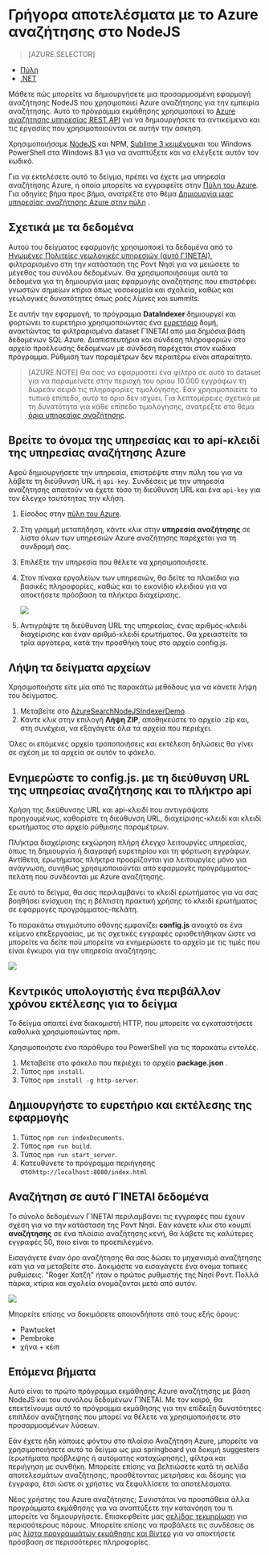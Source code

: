 <properties
    pageTitle="Γρήγορα αποτελέσματα με το Azure αναζήτησης στο NodeJS | Microsoft Azure | Υπηρεσία αναζήτησης φιλοξενούμενη cloud"
    description="Δημιουργία μιας εφαρμογής αναζήτησης σε μια υπηρεσία αναζήτησης φιλοξενούμενη cloud στην Azure χρησιμοποιώντας NodeJS ως γλώσσα προγραμματισμού σας καθοδηγήσει."
    services="search"
    documentationCenter=""
    authors="EvanBoyle"
    manager="pablocas"
    editor="v-lincan"/>

<tags
    ms.service="search"
    ms.devlang="na"
    ms.workload="search"
    ms.topic="hero-article"
    ms.tgt_pltfrm="na"
    ms.date="07/14/2016"
    ms.author="evboyle"/>

# <a name="get-started-with-azure-search-in-nodejs"></a>Γρήγορα αποτελέσματα με το Azure αναζήτησης στο NodeJS
> [AZURE.SELECTOR]
- [Πύλη](search-get-started-portal.md)
- [.NET](search-howto-dotnet-sdk.md)

Μάθετε πώς μπορείτε να δημιουργήσετε μια προσαρμοσμένη εφαρμογή αναζήτησης NodeJS που χρησιμοποιεί Azure αναζήτησης για την εμπειρία αναζήτησης. Αυτό το πρόγραμμα εκμάθησης χρησιμοποιεί το [Azure αναζήτησης υπηρεσίας REST API](https://msdn.microsoft.com/library/dn798935.aspx) για να δημιουργήσετε τα αντικείμενα και τις εργασίες που χρησιμοποιούνται σε αυτήν την άσκηση.

Χρησιμοποιήσαμε [NodeJS](https://nodejs.org) και NPM, [Sublime 3 κειμένου](http://www.sublimetext.com/3)και του Windows PowerShell στα Windows 8.1 για να αναπτύξετε και να ελέγξετε αυτόν τον κωδικό.

Για να εκτελέσετε αυτό το δείγμα, πρέπει να έχετε μια υπηρεσία αναζήτησης Azure, η οποία μπορείτε να εγγραφείτε στην [Πύλη του Azure](https://portal.azure.com). Για οδηγίες βήμα προς βήμα, ανατρέξτε στο θέμα [Δημιουργία μιας υπηρεσίας αναζήτησης Azure στην πύλη](search-create-service-portal.md) .

## <a name="about-the-data"></a>Σχετικά με τα δεδομένα

Αυτού του δείγματος εφαρμογής χρησιμοποιεί τα δεδομένα από το [Ηνωμένες Πολιτείες γεωλογικές υπηρεσιών (αυτό ΓΊΝΕΤΑΙ)](http://geonames.usgs.gov/domestic/download_data.htm), φιλτραρισμένο στη την κατάσταση της Ροντ Νησί για να μειώσετε το μέγεθος του συνόλου δεδομένων. Θα χρησιμοποιήσουμε αυτά τα δεδομένα για τη δημιουργία μιας εφαρμογής αναζήτησης που επιστρέφει γνωστών σημείων κτίρια όπως νοσοκομεία και σχολεία, καθώς και γεωλογικές δυνατότητες όπως ροές λίμνες και summits.

Σε αυτήν την εφαρμογή, το πρόγραμμα **DataIndexer** δημιουργεί και φορτώνει το ευρετήριο χρησιμοποιώντας ένα [ευρετήριο](https://msdn.microsoft.com/library/azure/dn798918.aspx) δομή, ανακτώντας τα φιλτραρισμένα dataset ΓΊΝΕΤΑΙ από μια δημόσια βάση δεδομένων SQL Azure. Διαπιστευτήρια και σύνδεση πληροφοριών στο αρχείο προέλευσης δεδομένων με σύνδεση παρέχεται στον κώδικα πρόγραμμα. Ρύθμιση των παραμέτρων δεν περαιτέρω είναι απαραίτητο.

> [AZURE.NOTE] Θα σας να εφαρμοστεί ένα φίλτρο σε αυτό το dataset για να παραμείνετε στην περιοχή του ορίου 10.000 εγγράφων τη δωρεάν σειρά τις πληροφορίες τιμολόγησης. Εάν χρησιμοποιείτε το τυπικό επίπεδο, αυτό το όριο δεν ισχύει. Για λεπτομέρειες σχετικά με τη δυνατότητα για κάθε επίπεδο τιμολόγησης, ανατρέξτε στο θέμα [όρια υπηρεσίας αναζήτησης](search-limits-quotas-capacity.md).


<a id="sub-2"></a>
## <a name="find-the-service-name-and-api-key-of-your-azure-search-service"></a>Βρείτε το όνομα της υπηρεσίας και το api-κλειδί της υπηρεσίας αναζήτησης Azure

Αφού δημιουργήσετε την υπηρεσία, επιστρέψτε στην πύλη του για να λάβετε τη διεύθυνση URL ή `api-key`. Συνδέσεις με την υπηρεσία αναζήτησης απαιτούν να έχετε τόσο τη διεύθυνση URL και ένα `api-key` για τον έλεγχο ταυτότητας την κλήση.

1. Είσοδος στην [πύλη του Azure](https://portal.azure.com).
2. Στη γραμμή μεταπήδηση, κάντε κλικ στην **υπηρεσία αναζήτησης** σε λίστα όλων των υπηρεσιών Azure αναζήτησης παρέχεται για τη συνδρομή σας.
3. Επιλέξτε την υπηρεσία που θέλετε να χρησιμοποιήσετε.
4. Στον πίνακα εργαλείων των υπηρεσιών, θα δείτε τα πλακίδια για βασικές πληροφορίες, καθώς και το εικονίδιο κλειδιού για να αποκτήσετε πρόσβαση τα πλήκτρα διαχείρισης.

    ![][3]

5. Αντιγράψτε τη διεύθυνση URL της υπηρεσίας, ένας αριθμός-κλειδί διαχείρισης και έναν αριθμό-κλειδί ερωτήματος. Θα χρειαστείτε τα τρία αργότερα, κατά την προσθήκη τους στο αρχείο config.js.

## <a name="download-the-sample-files"></a>Λήψη τα δείγματα αρχείων

Χρησιμοποιήστε είτε μία από τις παρακάτω μεθόδους για να κάνετε λήψη του δείγματος.

1. Μεταβείτε στο [AzureSearchNodeJSIndexerDemo](https://github.com/AzureSearch/AzureSearchNodeJSIndexerDemo).
2. Κάντε κλικ στην επιλογή **Λήψη ZIP**, αποθηκεύστε το αρχείο .zip και, στη συνέχεια, να εξαγάγετε όλα τα αρχεία που περιέχει.

Όλες οι επόμενες αρχείο τροποποιήσεις και εκτέλεση δηλώσεις θα γίνει σε σχέση με τα αρχεία σε αυτόν το φάκελο.


## <a name="update-the-configjs-with-your-search-service-url-and-api-key"></a>Ενημερώστε το config.js. με τη διεύθυνση URL της υπηρεσίας αναζήτησης και το πλήκτρο api

Χρήση της διεύθυνσης URL και api-κλειδί που αντιγράψατε προηγουμένως, καθορίστε τη διεύθυνση URL, διαχείρισης-κλειδί και κλειδί ερωτήματος στο αρχείο ρύθμισης παραμέτρων.

Πλήκτρα διαχείρισης εκχώρηση πλήρη έλεγχο λειτουργίες υπηρεσίας, όπως τη δημιουργία ή διαγραφή ευρετηρίου και τη φόρτωση εγγράφων. Αντίθετα, ερωτήματος πλήκτρα προορίζονται για λειτουργίες μόνο για ανάγνωση, συνήθως χρησιμοποιούνται από εφαρμογές προγράμματος-πελάτη που συνδέονται με Azure αναζήτησης.

Σε αυτό το δείγμα, θα σας περιλαμβάνει το κλειδί ερωτήματος για να σας βοηθήσει ενίσχυση της η βέλτιστη πρακτική χρήσης το κλειδί ερωτήματος σε εφαρμογές προγράμματος-πελάτη.

Το παρακάτω στιγμιότυπο οθόνης εμφανίζει **config.js** ανοιχτό σε ένα κείμενο επεξεργασίας, με τις σχετικές εγγραφές οριοθετήθηκαν ώστε να μπορείτε να δείτε πού μπορείτε να ενημερώσετε το αρχείο με τις τιμές που είναι έγκυροι για την υπηρεσία αναζήτησης.

![][5]


## <a name="host-a-runtime-environment-for-the-sample"></a>Κεντρικός υπολογιστής ένα περιβάλλον χρόνου εκτέλεσης για το δείγμα

Το δείγμα απαιτεί ένα διακομιστή HTTP, που μπορείτε να εγκαταστήσετε καθολικά χρησιμοποιώντας npm.

Χρησιμοποιήστε ένα παράθυρο του PowerShell για τις παρακάτω εντολές.

1. Μεταβείτε στο φάκελο που περιέχει το αρχείο **package.json** .
2. Τύπος `npm install`.
2. Τύπος `npm install -g http-server`.

## <a name="build-the-index-and-run-the-application"></a>Δημιουργήστε το ευρετήριο και εκτέλεσης της εφαρμογής

1. Τύπος `npm run indexDocuments`.
2. Τύπος `npm run build`.
3. Τύπος `npm run start_server`.
4. Κατευθύνετε το πρόγραμμα περιήγησης στο`http://localhost:8080/index.html`

## <a name="search-on-usgs-data"></a>Αναζήτηση σε αυτό ΓΊΝΕΤΑΙ δεδομένα

Το σύνολο δεδομένων ΓΊΝΕΤΑΙ περιλαμβάνει τις εγγραφές που έχουν σχέση για να την κατάσταση της Ροντ Νησί. Εάν κάνετε κλικ στο κουμπί **αναζήτησης** σε ένα πλαίσιο αναζήτησης κενή, θα λάβετε τις καλύτερες εγγραφές 50, ποιο είναι το προεπιλεγμένο.

Εισαγάγετε έναν όρο αναζήτησης θα σας δώσει το μηχανισμό αναζήτησης κάτι για να μεταβείτε στο. Δοκιμάστε να εισαγάγετε ένα όνομα τοπικές ρυθμίσεις. "Roger Χατζή" ήταν ο πρώτος ρυθμιστής της Νησί Ροντ. Πολλά πάρκα, κτίρια και σχολεία ονομάζονται μετά από αυτόν.

![][9]

Μπορείτε επίσης να δοκιμάσετε οποιονδήποτε από τους εξής όρους:

- Pawtucket
- Pembroke
- χήνα + κέιπ


## <a name="next-steps"></a>Επόμενα βήματα

Αυτό είναι το πρώτο πρόγραμμα εκμάθησης Azure αναζήτησης με βάση NodeJS και του συνόλου δεδομένων ΓΊΝΕΤΑΙ. Με τον καιρό, θα επεκτείνουμε αυτό το πρόγραμμα εκμάθησης για την επίδειξη δυνατότητες επιπλέον αναζήτησης που μπορεί να θέλετε να χρησιμοποιήσετε στο προσαρμοσμένων λύσεων.

Εάν έχετε ήδη κάποιες φόντου στο πλαίσιο Αναζήτηση Azure, μπορείτε να χρησιμοποιήσετε αυτό το δείγμα ως μια springboard για δοκιμή suggesters (ερωτήματα πρόβλεψης ή αυτόματης καταχώρησης), φίλτρα και περιήγηση με συνθήκη. Μπορείτε επίσης να βελτιώσετε κατά τη σελίδα αποτελεσμάτων αναζήτησης, προσθέτοντας μετρήσεις και δέσμης για έγγραφα, έτσι ώστε οι χρήστες να ξεφυλλίσετε τα αποτελέσματα.

Νέος χρήστης του Azure αναζήτησης; Συνιστάται να προσπάθεια άλλα προγράμματα εκμάθησης για να αναπτύξετε την κατανόηση του τι μπορείτε να δημιουργήσετε. Επισκεφθείτε μας [σελίδας τεκμηρίωση](https://azure.microsoft.com/documentation/services/search/) για περισσότερους πόρους. Μπορείτε επίσης να προβάλετε τις συνδέσεις σε μας [λίστα προγραμμάτων εκμάθησης και βίντεο](search-video-demo-tutorial-list.md) για να αποκτήσετε πρόσβαση σε περισσότερες πληροφορίες.

<!--Image references-->
[1]: ./media/search-get-started-nodejs/create-search-portal-1.PNG
[2]: ./media/search-get-started-nodejs/create-search-portal-2.PNG
[3]: ./media/search-get-started-nodejs/create-search-portal-3.PNG
[5]: ./media/search-get-started-nodejs/AzSearch-NodeJS-configjs.png
[9]: ./media/search-get-started-nodejs/rogerwilliamsschool.png
